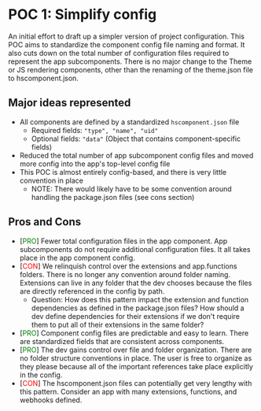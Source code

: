 # POC 1: Simplify config
An initial effort to draft up a simpler version of project configuration. This POC aims to standardize the component config file naming and format. It also cuts down on the total number of configuration files required to represent the app subcomponents. There is no major change to the Theme or JS rendering components, other than the renaming of the theme.json file to hscomponent.json.

## Major ideas represented
- All components are defined by a standardized `hscomponent.json` file
  - Required fields: `"type", "name", "uid"`
  - Optional fields: `"data"` (Object that contains component-specific fields)
- Reduced the total number of app subcomponent config files and moved more config into the app's top-level config file
- This POC is almost entirely config-based, and there is very little convention in place
  - NOTE: There would likely have to be some convention around handling the package.json files (see cons section)

## Pros and Cons
- [<span style="color:green">PRO</span>] Fewer total configuration files in the app component. App subcomponents do not require additional configuration files. It all takes place in the app component config.
- [<span style="color:red">CON</span>] We relinquish control over the extensions and app.functions folders. There is no longer any convention around folder naming. Extensions can live in any folder that the dev chooses because the files are directly referenced in the config by path.
  - Question: How does this pattern impact the extension and function dependencies as defined in the package.json files? How should a dev define dependencies for their extensions if we don't require them to put all of their extensions in the same folder?
- [<span style="color:green">PRO</span>] Component config files are predictable and easy to learn. There are standardized fields that are consistent across components.
- [<span style="color:green">PRO</span>] The dev gains control over file and folder organization. There are no folder structure conventions in place. The user is free to organize as they please because all of the important references take place explicitly in the config.
- [<span style="color:red">CON</span>] The hscomponent.json files can potentially get very lengthy with this pattern. Consider an app with many extensions, functions, and webhooks defined.
